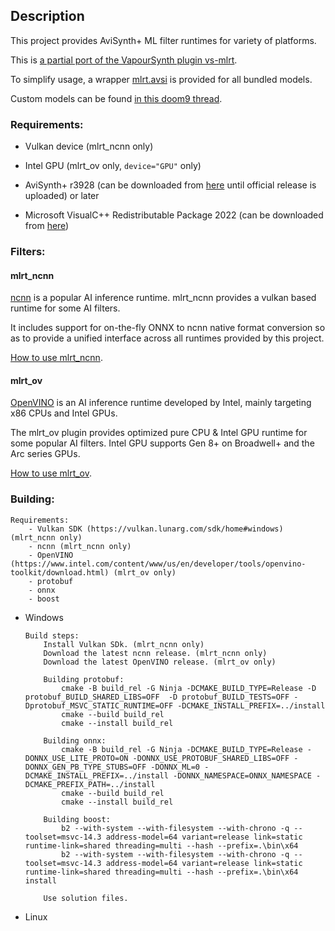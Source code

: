 ## Description

This project provides AviSynth+ ML filter runtimes for variety of platforms.

This is [a partial port of the VapourSynth plugin vs-mlrt](https://github.com/AmusementClub/vs-mlrt).

To simplify usage, a wrapper [mlrt.avsi](https://github.com/Asd-g/avs-mlrt/blob/main/mlrt.avsi) is provided for all bundled models.

Custom models can be found [in this doom9 thread](https://forum.doom9.org/showthread.php?t=184768).

### Requirements:

- Vulkan device (mlrt_ncnn only)

- Intel GPU (mlrt_ov only, `device="GPU"` only)

- AviSynth+ r3928 (can be downloaded from [here](https://gitlab.com/uvz/AviSynthPlus-Builds) until official release is uploaded) or later

- Microsoft VisualC++ Redistributable Package 2022 (can be downloaded from [here](https://github.com/abbodi1406/vcredist/releases))

### Filters:

#### mlrt_ncnn

[ncnn](https://github.com/Tencent/ncnn) is a popular AI inference runtime. mlrt_ncnn provides a vulkan based runtime for some AI filters.

It includes support for on-the-fly ONNX to ncnn native format conversion so as to provide a unified interface across all runtimes provided by this project.

[How to use mlrt_ncnn](https://github.com/Asd-g/avs-mlrt/blob/main/README_ncnn.md).

#### mlrt_ov

[OpenVINO](https://docs.openvino.ai/latest/index.html) is an AI inference runtime developed by Intel, mainly targeting x86 CPUs and Intel GPUs.

The mlrt_ov plugin provides optimized pure CPU & Intel GPU runtime for some popular AI filters. Intel GPU supports Gen 8+ on Broadwell+ and the Arc series GPUs.

[How to use mlrt_ov](https://github.com/Asd-g/avs-mlrt/blob/main/README_ov.md).

### Building:

    Requirements:
        - Vulkan SDK (https://vulkan.lunarg.com/sdk/home#windows) (mlrt_ncnn only)
        - ncnn (mlrt_ncnn only)
        - OpenVINO (https://www.intel.com/content/www/us/en/developer/tools/openvino-toolkit/download.html) (mlrt_ov only)
        - protobuf
        - onnx
        - boost

- Windows
    ```
    Build steps:
        Install Vulkan SDk. (mlrt_ncnn only)
        Download the latest ncnn release. (mlrt_ncnn only)
        Download the latest OpenVINO release. (mlrt_ov only)

        Building protobuf:
            cmake -B build_rel -G Ninja -DCMAKE_BUILD_TYPE=Release -D protobuf_BUILD_SHARED_LIBS=OFF  -D protobuf_BUILD_TESTS=OFF -Dprotobuf_MSVC_STATIC_RUNTIME=OFF -DCMAKE_INSTALL_PREFIX=../install
            cmake --build build_rel
            cmake --install build_rel

        Building onnx:
            cmake -B build_rel -G Ninja -DCMAKE_BUILD_TYPE=Release -DONNX_USE_LITE_PROTO=ON -DONNX_USE_PROTOBUF_SHARED_LIBS=OFF -DONNX_GEN_PB_TYPE_STUBS=OFF -DONNX_ML=0 -DCMAKE_INSTALL_PREFIX=../install -DONNX_NAMESPACE=ONNX_NAMESPACE -DCMAKE_PREFIX_PATH=../install
            cmake --build build_rel
            cmake --install build_rel

        Building boost:
            b2 --with-system --with-filesystem --with-chrono -q --toolset=msvc-14.3 address-model=64 variant=release link=static runtime-link=shared threading=multi --hash --prefix=.\bin\x64
            b2 --with-system --with-filesystem --with-chrono -q --toolset=msvc-14.3 address-model=64 variant=release link=static runtime-link=shared threading=multi --hash --prefix=.\bin\x64 install

        Use solution files.
    ```

- Linux
    ```

    ```
